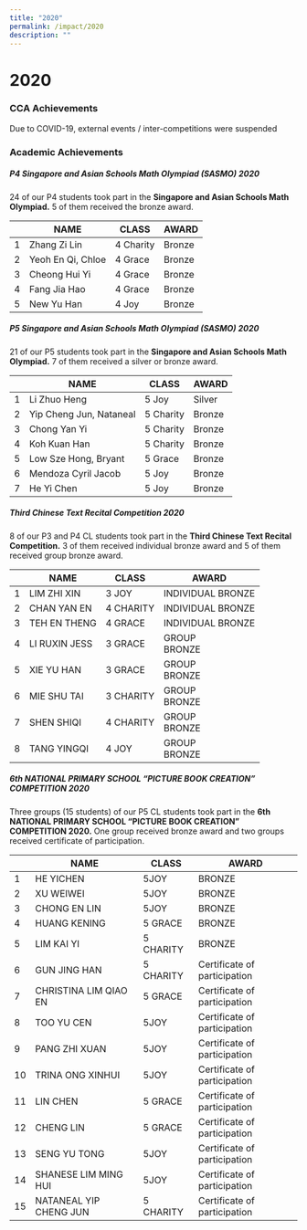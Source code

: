 ```yaml
---
title: "2020"
permalink: /impact/2020
description: ""
---
```

# **2020**

### CCA Achievements

Due to COVID-19, external events / inter-competitions were suspended

### Academic Achievements

##### P4 Singapore and Asian Schools Math Olympiad (SASMO) 2020

24 of our P4 students took part in the **Singapore and Asian Schools Math Olympiad.** 5 of them received the bronze award.

|   	| NAME 	| CLASS 	| AWARD 	|
|---	|---	|---	|---	|
| 1 	| Zhang Zi Lin 	| 4 Charity 	| Bronze 	|
| 2 	| Yeoh En Qi, Chloe 	| 4 Grace 	| Bronze 	|
| 3 	| Cheong Hui Yi 	| 4 Grace 	| Bronze 	|
| 4 	| Fang Jia Hao 	| 4 Grace 	| Bronze 	|
| 5 	| New Yu Han 	| 4 Joy 	| Bronze 	|


##### P5 Singapore and Asian Schools Math Olympiad (SASMO) 2020

21 of our P5 students took part in the **Singapore and Asian Schools Math Olympiad.** 7 of them received a silver or bronze award.

|   	| NAME 	| CLASS 	| AWARD 	|
|---	|---	|---	|---	|
| 1 	| Li Zhuo Heng 	| 5 Joy 	| Silver 	|
| 2 	| Yip Cheng Jun, Nataneal 	| 5 Charity 	| Bronze 	|
| 3 	| Chong Yan Yi 	| 5 Charity 	| Bronze 	|
| 4 	| Koh Kuan Han 	| 5 Charity 	| Bronze 	|
| 5 	| Low Sze Hong, Bryant 	| 5 Grace 	| Bronze 	|
| 6 	| Mendoza Cyril Jacob 	| 5 Joy 	| Bronze 	|
| 7 	| He Yi Chen 	| 5 Joy 	| Bronze 	|

##### Third Chinese Text Recital Competition 2020

8 of our P3 and P4 CL students took part in the **Third Chinese Text Recital Competition.** 3 of them received individual bronze award and 5 of them received group bronze award.

|   	| NAME 	| CLASS 	| AWARD 	|
|---	|---	|---	|---	|
| 1 	| LIM ZHI XIN 	| 3 JOY 	| INDIVIDUAL BRONZE 	|
| 2 	| CHAN YAN EN 	| 4 CHARITY 	| INDIVIDUAL BRONZE 	|
| 3 	| TEH EN THENG 	| 4 GRACE 	| INDIVIDUAL BRONZE 	|
| 4 	| LI RUXIN JESS 	| 3 GRACE 	| GROUP<br>BRONZE 	|
| 5 	| XIE YU HAN 	| 3 GRACE 	| GROUP<br>BRONZE 	|
| 6 	| MIE SHU TAI 	| 3 CHARITY 	| GROUP<br>BRONZE 	|
| 7 	| SHEN SHIQI 	| 4 CHARITY 	| GROUP<br>BRONZE 	|
| 8 	| TANG YINGQI 	| 4 JOY 	| GROUP<br>BRONZE 	|

##### 6th NATIONAL PRIMARY SCHOOL “PICTURE BOOK CREATION” COMPETITION 2020

Three groups (15 students) of our P5 CL students took part in the **6th NATIONAL PRIMARY SCHOOL “PICTURE BOOK CREATION” COMPETITION 2020.** One group received bronze award and two groups received certificate of participation.

|   	| NAME 	| CLASS 	| AWARD 	|
|---	|---	|---	|---	|
| 1 	| HE YICHEN 	| 5JOY 	|         BRONZE 	|
| 2 	| XU WEIWEI 	| 5JOY 	| BRONZE 	|
| 3 	| CHONG EN LIN 	| 5JOY 	| BRONZE 	|
| 4 	| HUANG KENING 	| 5 GRACE 	| BRONZE 	|
| 5 	| LIM KAI YI 	| 5 CHARITY 	| BRONZE 	|
| 6 	| GUN JING HAN 	| 5 CHARITY 	| Certificate of participation 	|
| 7 	| CHRISTINA LIM QIAO EN 	| 5 GRACE 	| Certificate of participation 	|
| 8 	| TOO YU CEN 	| 5JOY 	| Certificate of participation 	|
| 9 	| PANG ZHI XUAN 	| 5JOY 	| Certificate of participation 	|
| 10 	| TRINA ONG XINHUI 	| 5JOY 	| Certificate of participation 	|
| 11 	| LIN CHEN 	| 5 GRACE 	| Certificate of participation 	|
| 12 	| CHENG LIN 	| 5 GRACE 	| Certificate of participation 	|
| 13 	| SENG YU TONG 	| 5JOY 	| Certificate of participation 	|
| 14 	| SHANESE LIM MING HUI 	| 5JOY 	| Certificate of participation 	|
| 15 	| NATANEAL YIP CHENG JUN 	| 5 CHARITY 	| Certificate of participation 	|